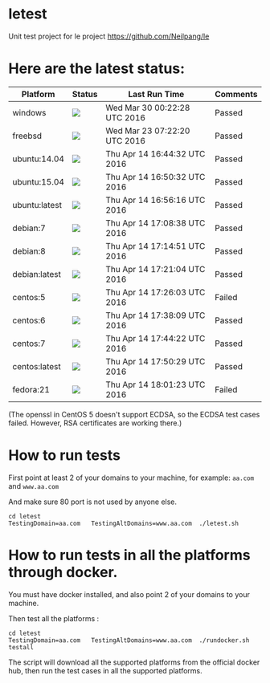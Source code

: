 # letest
Unit test project for le project https://github.com/Neilpang/le



# Here are the latest status:

| Platform | Status| Last Run Time| Comments|
-----------|-------|--------------|---------|
|windows|![](https://cdn.rawgit.com/Neilpang/letest/master/status/windows.svg?1459297348)|Wed Mar 30 00:22:28 UTC 2016| Passed |
|freebsd|![](https://cdn.rawgit.com/Neilpang/letest/master/status/freebsd.svg?1458717740)|Wed Mar 23 07:22:20 UTC 2016| Passed |
|ubuntu:14.04|![](https://cdn.rawgit.com/Neilpang/letest/master/status/ubuntu-14.04.svg?1460652272)|Thu Apr 14 16:44:32 UTC 2016| Passed |
|ubuntu:15.04|![](https://cdn.rawgit.com/Neilpang/letest/master/status/ubuntu-15.04.svg?1460652632)|Thu Apr 14 16:50:32 UTC 2016| Passed |
|ubuntu:latest|![](https://cdn.rawgit.com/Neilpang/letest/master/status/ubuntu-latest.svg?1460652976)|Thu Apr 14 16:56:16 UTC 2016| Passed |
|debian:7|![](https://cdn.rawgit.com/Neilpang/letest/master/status/debian-7.svg?1460653718)|Thu Apr 14 17:08:38 UTC 2016| Passed |
|debian:8|![](https://cdn.rawgit.com/Neilpang/letest/master/status/debian-8.svg?1460654091)|Thu Apr 14 17:14:51 UTC 2016| Passed |
|debian:latest|![](https://cdn.rawgit.com/Neilpang/letest/master/status/debian-latest.svg?1460654464)|Thu Apr 14 17:21:04 UTC 2016| Passed |
|centos:5|![](https://cdn.rawgit.com/Neilpang/letest/master/status/centos-5.svg?1460654763)|Thu Apr 14 17:26:03 UTC 2016| Failed |
|centos:6|![](https://cdn.rawgit.com/Neilpang/letest/master/status/centos-6.svg?1460655489)|Thu Apr 14 17:38:09 UTC 2016| Passed |
|centos:7|![](https://cdn.rawgit.com/Neilpang/letest/master/status/centos-7.svg?1460655862)|Thu Apr 14 17:44:22 UTC 2016| Passed |
|centos:latest|![](https://cdn.rawgit.com/Neilpang/letest/master/status/centos-latest.svg?1460656229)|Thu Apr 14 17:50:29 UTC 2016| Passed |
|fedora:21|![](https://cdn.rawgit.com/Neilpang/letest/master/status/fedora-21.svg?1460656883)|Thu Apr 14 18:01:23 UTC 2016| Failed |
(The openssl in CentOS 5 doesn't support ECDSA, so the ECDSA test cases failed. However, RSA certificates are working there.)

# How to run tests

First point at least 2 of your domains to your machine, 
for example: `aa.com` and `www.aa.com`

And make sure 80 port is not used by anyone else.

```
cd letest
TestingDomain=aa.com   TestingAltDomains=www.aa.com  ./letest.sh
```

# How to run tests in all the platforms through docker.

You must have docker installed, and also point 2 of your domains to your machine.

Then test all the platforms :

```
cd letest
TestingDomain=aa.com   TestingAltDomains=www.aa.com  ./rundocker.sh  testall
```

The script will download all the supported platforms from the official docker hub, then run the test cases in all the supported platforms.






